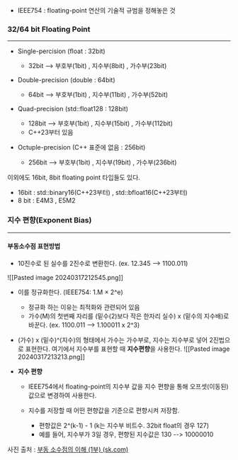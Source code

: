 
* IEEE754 : floating-point 연산의 기술적 규범을 정해놓은 것

### 32/64 bit Floating Point
---

* Single-percision (float : 32bit)
	* 32bit --> 부호부(1bit) , 지수부(8bit) , 가수부(23bit)

* Double-precision (double : 64bit)
	* 64bit --> 부호부(1bit) , 지수부(11bit) , 가수부(52bit)

* Quad-precision (std::float128 : 128bit)
	* 128bit --> 부호부(1bit) , 지수부(15bit) , 가수부(112bit)
	* C++23부터 있음

* Octuple-precision (C++ 표준에 없음 : 256bit)
	* 256bit --> 부호부(1bit) , 지수부(19bit) , 가수부(236bit)

이외에도 16bit, 8bit floating point 타입들도 있다.

* 16bit : std::binary16(C++23부터) , std::bfloat16(C++23부터)
* 8 bit : E4M3 , E5M2


### 지수 편향(Exponent Bias)
---

#### 부동소수점 표현방법

* 10진수로 된 실수를 2진수로 변환한다. (ex. 12.345 --> 1100.011)

![[Pasted image 20240317212545.png]]
* 이를 정규화한다. (IEEE754: 1.M × 2^e)
	* 정규화 하는 이유는 최적화와 관련되어 있음
	* 가수(M)의 첫번째 자리를 (밑수(2)보다 작은 한자리 실수) x (밑수의 지수배)로 바꾼다. (ex. 1100.011 --> 1.100011 x 2^3)

* (가수) x (밑수)^(지수)의 형태에서 가수는 가수부로, 지수는 지수부로 넣어 2진법으로 표현한다. 여기에서 지수부를 표현할 때 **지수편향**을 사용한다.
	![[Pasted image 20240317213213.png]]


* **지수 편향**
	* IEEE754에서 floating-point의 지수부 값을 지수 편향을 통해 오프셋(이동된) 값으로 변경하여 사용한다.
	
	* 지수를 저장할 때 어떤 편향값을 기준으로 편향시켜 저장함.
		* 편향값은 2^(k-1) - 1 (k는 지수부 비트수. 32bit float의 경우 127)
		* 예를 들어, 지수부가 3일 경우, 편향된 지수값은 130 --> 10000010



사진 출처 : [부동 소수점의 이해 (1부) (sk.com)](https://devocean.sk.com/blog/techBoardDetail.do?ID=165270#none)